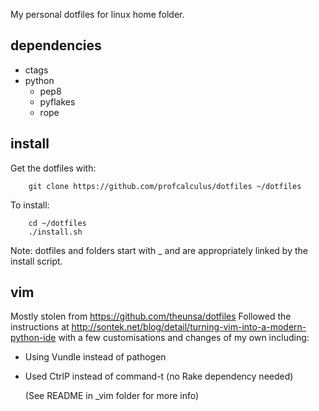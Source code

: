 My personal dotfiles for linux home folder.

dependencies
------------
* ctags
* python
    * pep8
    * pyflakes
    * rope

install
-------
Get the dotfiles with:
```
    git clone https://github.com/profcalculus/dotfiles ~/dotfiles
```

To install:
```
    cd ~/dotfiles
    ./install.sh
```

Note: dotfiles and folders start with _ and are appropriately
      linked by the install script.

vim
----
Mostly stolen from https://github.com/theunsa/dotfiles 
Followed the instructions at http://sontek.net/blog/detail/turning-vim-into-a-modern-python-ide with a few customisations and changes of my own including:
* Using Vundle instead of pathogen
* Used CtrlP instead of command-t (no Rake dependency needed)

  (See README in _vim folder for more info)
